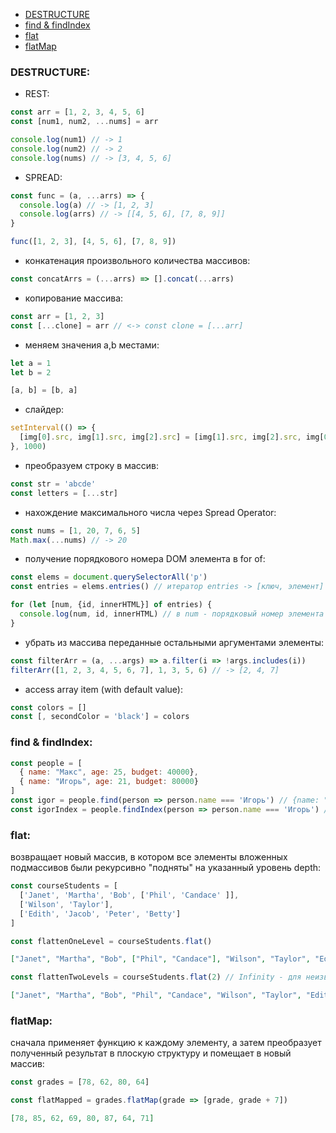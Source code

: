 + [DESTRUCTURE](#DESTRUCTURE)
+ [find & findIndex](#FIND)
+ [flat](#FLAT)
+ [flatMap](#FLAT_MAP)

### <a name="DESTRUCTURE"></a> DESTRUCTURE:

* REST:

```js
const arr = [1, 2, 3, 4, 5, 6] 
const [num1, num2, ...nums] = arr 

console.log(num1) // -> 1
console.log(num2) // -> 2
console.log(nums) // -> [3, 4, 5, 6]
```

* SPREAD:

```js
const func = (a, ...arrs) => {
  console.log(a) // -> [1, 2, 3]
  console.log(arrs) // -> [[4, 5, 6], [7, 8, 9]]
}

func([1, 2, 3], [4, 5, 6], [7, 8, 9])
```

* конкатенация произвольного количества массивов:

```js
const concatArrs = (...arrs) => [].concat(...arrs)
```

* копирование массива:

```js
const arr = [1, 2, 3]
const [...clone] = arr // <-> const clone = [...arr]  
```

* меняем значения a,b местами:

```js
let a = 1
let b = 2

[a, b] = [b, a]
```

* слайдер:

```js
setInterval(() => {
  [img[0].src, img[1].src, img[2].src] = [img[1].src, img[2].src, img[0].src]
}, 1000) 
```  

* преобразуем строку в массив:

```js
const str = 'abcde' 
const letters = [...str]
```

* нахождение максимального числа через Spread Operator:

```js
const nums = [1, 20, 7, 6, 5]
Math.max(...nums) // -> 20
```

* получение порядкового номера DOM элемента в for of:

```js
const elems = document.querySelectorAll('p')
const entries = elems.entries() // итератор entries -> [ключ, элемент]

for (let [num, {id, innerHTML}] of entries) {
  console.log(num, id, innerHTML) // в num - порядковый номер элемента 
}
```

* убрать из массива переданные остальными аргументами элементы:

```js
const filterArr = (a, ...args) => a.filter(i => !args.includes(i))
filterArr([1, 2, 3, 4, 5, 6, 7], 1, 3, 5, 6) // -> [2, 4, 7]
```

* access array item (with default value):

```js
const colors = []
const [, secondColor = 'black'] = colors
```

### <a name="FIND"></a> find & findIndex:

```js
const people = [
  { name: "Макс", age: 25, budget: 40000},
  { name: "Игорь", age: 21, budget: 80000}
]
const igor = people.find(person => person.name === 'Игорь') // {name: "Игорь", age: 21, budget: 80000}
const igorIndex = people.findIndex(person => person.name === 'Игорь') // 1
```

### <a name="FLAT"></a> flat:

возвращает новый массив, в котором все элементы вложенных подмассивов были рекурсивно "подняты" на указанный уровень
depth:

```js
const courseStudents = [
  ['Janet', 'Martha', 'Bob', ['Phil', 'Candace' ]],
  ['Wilson', 'Taylor'],
  ['Edith', 'Jacob', 'Peter', 'Betty']
]

const flattenOneLevel = courseStudents.flat()
```

```json
["Janet", "Martha", "Bob", ["Phil", "Candace"], "Wilson", "Taylor", "Edith", "Jacob", "Peter", "Betty"]
```

```js
const flattenTwoLevels = courseStudents.flat(2) // Infinity - для неизвестной глубины
```

```json
["Janet", "Martha", "Bob", "Phil", "Candace", "Wilson", "Taylor", "Edith", "Jacob", "Peter", "Betty"]
```

### <a name="FLAT_MAP"></a> flatMap:

сначала применяет функцию к каждому элементу, а затем преобразует полученный результат в плоскую структуру и помещает в
новый массив:

```js
const grades = [78, 62, 80, 64]

const flatMapped = grades.flatMap(grade => [grade, grade + 7])
```

```json
[78, 85, 62, 69, 80, 87, 64, 71]
```
